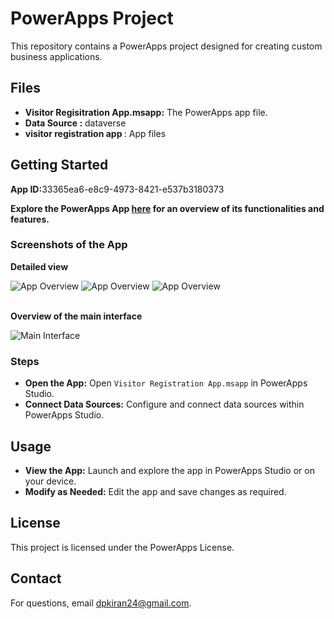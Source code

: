 <!DOCTYPE html>
<html lang="en">
<head>
    <meta charset="UTF-8">
    <meta name="viewport" content="width=device-width, initial-scale=1.0">
</head>
<body>
    <h1>PowerApps Project</h1>
    <p>This repository contains a PowerApps project designed for creating custom business applications.</p>
    <h2>Files</h2>
    <ul>
        <li><strong>Visitor Regisitration App.msapp:</strong> The PowerApps app file.</li>
        <li><strong>Data Source :</strong> dataverse</li>
        <li><strong>visitor registration app </strong>: App files </li>
    </ul>
    <h2>Getting Started</h2>
    <p><strong>App ID:</strong>33365ea6-e8c9-4973-8421-e537b3180373</p>
    <p><strong>Explore the PowerApps App <a href="https://apps.powerapps.com/play/e/f9849dcf-a2f1-e360-9164-c97607be86d9/a/33365ea6-e8c9-4973-8421-e537b3180373?tenantId=71b778b1-0a13-4b09-bd42-94367e4d13a2&sourcetime=1726203726283" target="_blank">here</a> for an overview of its functionalities and features.</strong></p>
    <h3>Screenshots of the App</h3>
    <p><strong>Detailed view</strong></p>
    <div>
        <img src="https://github.com/user-attachments/assets/dd19095f-1705-45cb-9522-d517efc5595c" alt="App Overview" style="max-width: 100%; height: auto;">
        <img src="https://github.com/user-attachments/assets/f72ffbf6-33ed-485a-97ea-a078bdb5a617" alt="App Overview" style="max-width: 100%; height: auto;">
        <img src="https://github.com/user-attachments/assets/0c0995ff-f552-48ef-927d-b222307d1542" alt="App Overview" style="max-width: 100%; height: auto;">
    </div>
    <br>
    <p><strong>Overview of the main interface</strong></p>
    <div>
        <img src="https://github.com/user-attachments/assets/95546b36-cfa2-4f75-a79d-07ca00b95d6f" alt="Main Interface" style="max-width: 100%; height: auto;">
    </div>
    <h3>Steps</h3>
    <ul>
        <li><strong>Open the App:</strong> Open <code>Visitor Registration App.msapp</code> in PowerApps Studio.</li>
        <li><strong>Connect Data Sources:</strong> Configure and connect data sources within PowerApps Studio.</li>
    </ul>
    <h2>Usage</h2>
    <ul>
        <li><strong>View the App:</strong> Launch and explore the app in PowerApps Studio or on your device.</li>
        <li><strong>Modify as Needed:</strong> Edit the app and save changes as required.</li>
    </ul>
    <div>
        <h2>License</h2>
        <p>This project is licensed under the PowerApps License.</p>
    </div>
    <div>
        <h2>Contact</h2>
        <p>For questions, email <a href="mailto:dpkiran24@gmail.com">dpkiran24@gmail.com</a>.</p>
    </div>

</body>
</html>
